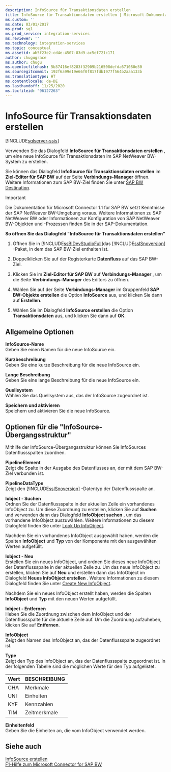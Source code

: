 ```yaml
---
description: InfoSource für Transaktionsdaten erstellen
title: InfoSource für Transaktionsdaten erstellen | Microsoft-Dokumentation
ms.custom: ''
ms.date: 03/01/2017
ms.prod: sql
ms.prod_service: integration-services
ms.reviewer: ''
ms.technology: integration-services
ms.topic: conceptual
ms.assetid: ab5f23e2-cd4e-4507-83d9-ac5ef721c171
author: chugugrace
ms.author: chugu
ms.openlocfilehash: 5b37416ef8283f32909b216508defda671080e30
ms.sourcegitcommit: 192f6a99e19e66f0f817fdb1977f564b2aaa133b
ms.translationtype: HT
ms.contentlocale: de-DE
ms.lasthandoff: 11/25/2020
ms.locfileid: "96127263"
---
```

# <a name="create-infosource-for-transaction-data"></a>InfoSource für Transaktionsdaten erstellen

[!INCLUDE[sqlserver-ssis](../../includes/applies-to-version/sqlserver-ssis.md)]


  Verwenden Sie das Dialogfeld **InfoSource für Transaktionsdaten erstellen** , um eine neue InfoSource für Transaktionsdaten im SAP NetWeaver BW-System zu erstellen.  
  
 Sie können das Dialogfeld **InfoSource für Transaktionsdaten erstellen** im **Ziel-Editor für SAP BW** auf der Seite **Verbindungs-Manager** öffnen. Weitere Informationen zum SAP BW-Ziel finden Sie unter [SAP BW Destination](../../integration-services/data-flow/sap-bw-destination.md).  
  
> [!IMPORTANT]  
>  Die Dokumentation für Microsoft Connector 1.1 for SAP BW setzt Kenntnisse der SAP NetWeaver BW-Umgebung voraus. Weitere Informationen zu SAP NetWeaver BW oder Informationen zur Konfiguration von SAP NetWeaver BW-Objekten und -Prozessen finden Sie in der SAP-Dokumentation.  
  
 **So öffnen Sie das Dialogfeld "InfoSource für Transaktionsdaten erstellen"**  
  
1.  Öffnen Sie in [!INCLUDE[ssBIDevStudioFull](../../includes/ssbidevstudiofull-md.md)]das [!INCLUDE[ssISnoversion](../../includes/ssisnoversion-md.md)] -Paket, in dem das SAP BW-Ziel enthalten ist.  
  
2.  Doppelklicken Sie auf der Registerkarte **Datenfluss** auf das SAP BW-Ziel.  
  
3.  Klicken Sie im **Ziel-Editor für SAP BW** auf **Verbindungs-Manager** , um die Seite **Verbindungs-Manager** des Editors zu öffnen.  
  
4.  Wählen Sie auf der Seite **Verbindungs-Manager** im Gruppenfeld **SAP BW-Objekte erstellen** die Option **InfoSource** aus, und klicken Sie dann auf **Erstellen**.  
  
5.  Wählen Sie im Dialogfeld **InfoSource erstellen** die Option **Transaktionsdaten** aus, und klicken Sie dann auf **OK**.  
  
## <a name="general-options"></a>Allgemeine Optionen  
 **InfoSource-Name**  
 Geben Sie einen Namen für die neue InfoSource ein.  
  
 **Kurzbeschreibung**  
 Geben Sie eine kurze Beschreibung für die neue InfoSource ein.  
  
 **Lange Beschreibung**  
 Geben Sie eine lange Beschreibung für die neue InfoSource ein.  
  
 **Quellsystem**  
 Wählen Sie das Quellsystem aus, das der InfoSource zugeordnet ist.  
  
 **Speichern und aktivieren**  
 Speichern und aktivieren Sie die neue InfoSource.  
  
## <a name="infosource-transfer-structure-options"></a>Optionen für die "InfoSource-Übergangsstruktur"  
 Mithilfe der InfoSource-Übergangsstruktur können Sie InfoSources Datenflussspalten zuordnen.  
  
 **PipelineElement**  
 Zeigt die Spalte in der Ausgabe des Datenflusses an, der mit dem SAP BW-Ziel verbunden ist.  
  
 **PipelineDataType**  
 Zeigt den [!INCLUDE[ssISnoversion](../../includes/ssisnoversion-md.md)] -Datentyp der Datenflussspalte an.  
  
 **Iobject - Suchen**  
 Ordnen Sie der Datenflussspalte in der aktuellen Zeile ein vorhandenes InfoObject zu. Um diese Zuordnung zu erstellen, klicken Sie auf **Suchen** und verwenden dann das Dialogfeld **InfoObject suchen** , um das vorhandene InfoObject auszuwählen. Weitere Informationen zu diesem Dialogfeld finden Sie unter [Look Up InfoObject](../../integration-services/data-flow/look-up-infoobject.md).  
  
 Nachdem Sie ein vorhandenes InfoObject ausgewählt haben, werden die Spalten **InfoObject** und **Typ** von der Komponente mit den ausgewählten Werten aufgefüllt.  
  
 **Iobject - Neu**  
 Erstellen Sie ein neues InfoObject, und ordnen Sie dieses neue InfoObject der Datenflussspalte in der aktuellen Zeile zu. Um das neue InfoObject zu erstellen, klicken Sie auf **Neu** und erstellen dann das InfoObject im Dialogfeld **Neues InfoObject erstellen** . Weitere Informationen zu diesem Dialogfeld finden Sie unter [Create New InfoObject](../../integration-services/data-flow/create-new-infoobject.md).  
  
 Nachdem Sie ein neues InfoObject erstellt haben, werden die Spalten **InfoObject** und **Typ** mit den neuen Werten aufgefüllt.  
  
 **Iobject - Entfernen**  
 Heben Sie die Zuordnung zwischen dem InfoObject und der Datenflussspalte für die aktuelle Zeile auf. Um die Zuordnung aufzuheben, klicken Sie auf **Entfernen**.  
  
 **InfoObject**  
 Zeigt den Namen des InfoObject an, das der Datenflussspalte zugeordnet ist.  
  
 **Type**  
 Zeigt den Typ des InfoObject an, das der Datenflussspalte zugeordnet ist. In der folgenden Tabelle sind die möglichen Werte für den Typ aufgelistet.  
  
|Wert|BESCHREIBUNG|  
|-----------|-----------------|  
|CHA|Merkmale|  
|UNI|Einheiten|  
|KYF|Kennzahlen|  
|TIM|Zeitmerkmale|  
  
 **Einheitenfeld**  
 Geben Sie die Einheiten an, die vom InfoObject verwendet werden.  
  
## <a name="see-also"></a>Siehe auch  
 [InfoSource erstellen](../../integration-services/data-flow/create-infosource.md)   
 [F1-Hilfe zum Microsoft Connector for SAP BW](../../integration-services/microsoft-connector-for-sap-bw-f1-help.md)  
  
  
